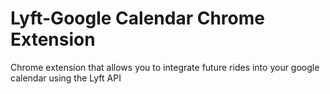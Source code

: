 # Lyft-Google Calendar Chrome Extension
Chrome extension that allows you to integrate future rides into your google calendar using the Lyft API
